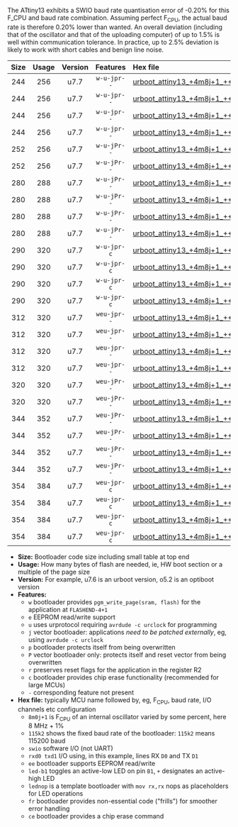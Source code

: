 The ATtiny13 exhibits a SWIO baud rate quantisation error of -0.20% for this F_CPU and baud rate combination. Assuming perfect F<sub>CPU</sub>, the actual baud rate is therefore 0.20% lower than wanted. An overall deviation (including that of the oscillator and that of the uploading computer) of up to 1.5% is well within communication tolerance. In practice, up to 2.5% deviation is likely to work with short cables and benign line noise.

|Size|Usage|Version|Features|Hex file|
|:-:|:-:|:-:|:-:|:--|
|244|256|u7.7|`w-u-jpr--`|[urboot_attiny13_+4m8j+1_++19k2_swio_rxb0_txb1_led+b2.hex](https://raw.githubusercontent.com/stefanrueger/urboot.hex/main/mcus/attiny13/internal_oscillator/fcpu_+4m8j+1/br_++19k2/urboot_attiny13_+4m8j+1_++19k2_swio_rxb0_txb1_led+b2.hex)|
|244|256|u7.7|`w-u-jpr--`|[urboot_attiny13_+4m8j+1_++19k2_swio_rxb0_txb1_lednop.hex](https://raw.githubusercontent.com/stefanrueger/urboot.hex/main/mcus/attiny13/internal_oscillator/fcpu_+4m8j+1/br_++19k2/urboot_attiny13_+4m8j+1_++19k2_swio_rxb0_txb1_lednop.hex)|
|244|256|u7.7|`w-u-jpr--`|[urboot_attiny13_+4m8j+1_++19k2_swio_rxb1_txb0_led+b2.hex](https://raw.githubusercontent.com/stefanrueger/urboot.hex/main/mcus/attiny13/internal_oscillator/fcpu_+4m8j+1/br_++19k2/urboot_attiny13_+4m8j+1_++19k2_swio_rxb1_txb0_led+b2.hex)|
|244|256|u7.7|`w-u-jpr--`|[urboot_attiny13_+4m8j+1_++19k2_swio_rxb1_txb0_lednop.hex](https://raw.githubusercontent.com/stefanrueger/urboot.hex/main/mcus/attiny13/internal_oscillator/fcpu_+4m8j+1/br_++19k2/urboot_attiny13_+4m8j+1_++19k2_swio_rxb1_txb0_lednop.hex)|
|252|256|u7.7|`w-u-jPr--`|[urboot_attiny13_+4m8j+1_++19k2_swio_rxb0_txb1.hex](https://raw.githubusercontent.com/stefanrueger/urboot.hex/main/mcus/attiny13/internal_oscillator/fcpu_+4m8j+1/br_++19k2/urboot_attiny13_+4m8j+1_++19k2_swio_rxb0_txb1.hex)|
|252|256|u7.7|`w-u-jPr--`|[urboot_attiny13_+4m8j+1_++19k2_swio_rxb1_txb0.hex](https://raw.githubusercontent.com/stefanrueger/urboot.hex/main/mcus/attiny13/internal_oscillator/fcpu_+4m8j+1/br_++19k2/urboot_attiny13_+4m8j+1_++19k2_swio_rxb1_txb0.hex)|
|280|288|u7.7|`w-u-jPr--`|[urboot_attiny13_+4m8j+1_++19k2_swio_rxb0_txb1_led+b2_fr.hex](https://raw.githubusercontent.com/stefanrueger/urboot.hex/main/mcus/attiny13/internal_oscillator/fcpu_+4m8j+1/br_++19k2/urboot_attiny13_+4m8j+1_++19k2_swio_rxb0_txb1_led+b2_fr.hex)|
|280|288|u7.7|`w-u-jPr--`|[urboot_attiny13_+4m8j+1_++19k2_swio_rxb0_txb1_lednop_fr.hex](https://raw.githubusercontent.com/stefanrueger/urboot.hex/main/mcus/attiny13/internal_oscillator/fcpu_+4m8j+1/br_++19k2/urboot_attiny13_+4m8j+1_++19k2_swio_rxb0_txb1_lednop_fr.hex)|
|280|288|u7.7|`w-u-jPr--`|[urboot_attiny13_+4m8j+1_++19k2_swio_rxb1_txb0_led+b2_fr.hex](https://raw.githubusercontent.com/stefanrueger/urboot.hex/main/mcus/attiny13/internal_oscillator/fcpu_+4m8j+1/br_++19k2/urboot_attiny13_+4m8j+1_++19k2_swio_rxb1_txb0_led+b2_fr.hex)|
|280|288|u7.7|`w-u-jPr--`|[urboot_attiny13_+4m8j+1_++19k2_swio_rxb1_txb0_lednop_fr.hex](https://raw.githubusercontent.com/stefanrueger/urboot.hex/main/mcus/attiny13/internal_oscillator/fcpu_+4m8j+1/br_++19k2/urboot_attiny13_+4m8j+1_++19k2_swio_rxb1_txb0_lednop_fr.hex)|
|290|320|u7.7|`w-u-jpr-c`|[urboot_attiny13_+4m8j+1_++19k2_swio_rxb0_txb1_led+b2_fr_ce.hex](https://raw.githubusercontent.com/stefanrueger/urboot.hex/main/mcus/attiny13/internal_oscillator/fcpu_+4m8j+1/br_++19k2/urboot_attiny13_+4m8j+1_++19k2_swio_rxb0_txb1_led+b2_fr_ce.hex)|
|290|320|u7.7|`w-u-jpr-c`|[urboot_attiny13_+4m8j+1_++19k2_swio_rxb0_txb1_lednop_fr_ce.hex](https://raw.githubusercontent.com/stefanrueger/urboot.hex/main/mcus/attiny13/internal_oscillator/fcpu_+4m8j+1/br_++19k2/urboot_attiny13_+4m8j+1_++19k2_swio_rxb0_txb1_lednop_fr_ce.hex)|
|290|320|u7.7|`w-u-jpr-c`|[urboot_attiny13_+4m8j+1_++19k2_swio_rxb1_txb0_led+b2_fr_ce.hex](https://raw.githubusercontent.com/stefanrueger/urboot.hex/main/mcus/attiny13/internal_oscillator/fcpu_+4m8j+1/br_++19k2/urboot_attiny13_+4m8j+1_++19k2_swio_rxb1_txb0_led+b2_fr_ce.hex)|
|290|320|u7.7|`w-u-jpr-c`|[urboot_attiny13_+4m8j+1_++19k2_swio_rxb1_txb0_lednop_fr_ce.hex](https://raw.githubusercontent.com/stefanrueger/urboot.hex/main/mcus/attiny13/internal_oscillator/fcpu_+4m8j+1/br_++19k2/urboot_attiny13_+4m8j+1_++19k2_swio_rxb1_txb0_lednop_fr_ce.hex)|
|312|320|u7.7|`weu-jpr--`|[urboot_attiny13_+4m8j+1_++19k2_swio_rxb0_txb1_ee_led+b2.hex](https://raw.githubusercontent.com/stefanrueger/urboot.hex/main/mcus/attiny13/internal_oscillator/fcpu_+4m8j+1/br_++19k2/urboot_attiny13_+4m8j+1_++19k2_swio_rxb0_txb1_ee_led+b2.hex)|
|312|320|u7.7|`weu-jpr--`|[urboot_attiny13_+4m8j+1_++19k2_swio_rxb0_txb1_ee_lednop.hex](https://raw.githubusercontent.com/stefanrueger/urboot.hex/main/mcus/attiny13/internal_oscillator/fcpu_+4m8j+1/br_++19k2/urboot_attiny13_+4m8j+1_++19k2_swio_rxb0_txb1_ee_lednop.hex)|
|312|320|u7.7|`weu-jpr--`|[urboot_attiny13_+4m8j+1_++19k2_swio_rxb1_txb0_ee_led+b2.hex](https://raw.githubusercontent.com/stefanrueger/urboot.hex/main/mcus/attiny13/internal_oscillator/fcpu_+4m8j+1/br_++19k2/urboot_attiny13_+4m8j+1_++19k2_swio_rxb1_txb0_ee_led+b2.hex)|
|312|320|u7.7|`weu-jpr--`|[urboot_attiny13_+4m8j+1_++19k2_swio_rxb1_txb0_ee_lednop.hex](https://raw.githubusercontent.com/stefanrueger/urboot.hex/main/mcus/attiny13/internal_oscillator/fcpu_+4m8j+1/br_++19k2/urboot_attiny13_+4m8j+1_++19k2_swio_rxb1_txb0_ee_lednop.hex)|
|320|320|u7.7|`weu-jPr--`|[urboot_attiny13_+4m8j+1_++19k2_swio_rxb0_txb1_ee.hex](https://raw.githubusercontent.com/stefanrueger/urboot.hex/main/mcus/attiny13/internal_oscillator/fcpu_+4m8j+1/br_++19k2/urboot_attiny13_+4m8j+1_++19k2_swio_rxb0_txb1_ee.hex)|
|320|320|u7.7|`weu-jPr--`|[urboot_attiny13_+4m8j+1_++19k2_swio_rxb1_txb0_ee.hex](https://raw.githubusercontent.com/stefanrueger/urboot.hex/main/mcus/attiny13/internal_oscillator/fcpu_+4m8j+1/br_++19k2/urboot_attiny13_+4m8j+1_++19k2_swio_rxb1_txb0_ee.hex)|
|344|352|u7.7|`weu-jPr--`|[urboot_attiny13_+4m8j+1_++19k2_swio_rxb0_txb1_ee_led+b2_fr.hex](https://raw.githubusercontent.com/stefanrueger/urboot.hex/main/mcus/attiny13/internal_oscillator/fcpu_+4m8j+1/br_++19k2/urboot_attiny13_+4m8j+1_++19k2_swio_rxb0_txb1_ee_led+b2_fr.hex)|
|344|352|u7.7|`weu-jPr--`|[urboot_attiny13_+4m8j+1_++19k2_swio_rxb0_txb1_ee_lednop_fr.hex](https://raw.githubusercontent.com/stefanrueger/urboot.hex/main/mcus/attiny13/internal_oscillator/fcpu_+4m8j+1/br_++19k2/urboot_attiny13_+4m8j+1_++19k2_swio_rxb0_txb1_ee_lednop_fr.hex)|
|344|352|u7.7|`weu-jPr--`|[urboot_attiny13_+4m8j+1_++19k2_swio_rxb1_txb0_ee_led+b2_fr.hex](https://raw.githubusercontent.com/stefanrueger/urboot.hex/main/mcus/attiny13/internal_oscillator/fcpu_+4m8j+1/br_++19k2/urboot_attiny13_+4m8j+1_++19k2_swio_rxb1_txb0_ee_led+b2_fr.hex)|
|344|352|u7.7|`weu-jPr--`|[urboot_attiny13_+4m8j+1_++19k2_swio_rxb1_txb0_ee_lednop_fr.hex](https://raw.githubusercontent.com/stefanrueger/urboot.hex/main/mcus/attiny13/internal_oscillator/fcpu_+4m8j+1/br_++19k2/urboot_attiny13_+4m8j+1_++19k2_swio_rxb1_txb0_ee_lednop_fr.hex)|
|354|384|u7.7|`weu-jpr-c`|[urboot_attiny13_+4m8j+1_++19k2_swio_rxb0_txb1_ee_led+b2_fr_ce.hex](https://raw.githubusercontent.com/stefanrueger/urboot.hex/main/mcus/attiny13/internal_oscillator/fcpu_+4m8j+1/br_++19k2/urboot_attiny13_+4m8j+1_++19k2_swio_rxb0_txb1_ee_led+b2_fr_ce.hex)|
|354|384|u7.7|`weu-jpr-c`|[urboot_attiny13_+4m8j+1_++19k2_swio_rxb0_txb1_ee_lednop_fr_ce.hex](https://raw.githubusercontent.com/stefanrueger/urboot.hex/main/mcus/attiny13/internal_oscillator/fcpu_+4m8j+1/br_++19k2/urboot_attiny13_+4m8j+1_++19k2_swio_rxb0_txb1_ee_lednop_fr_ce.hex)|
|354|384|u7.7|`weu-jpr-c`|[urboot_attiny13_+4m8j+1_++19k2_swio_rxb1_txb0_ee_led+b2_fr_ce.hex](https://raw.githubusercontent.com/stefanrueger/urboot.hex/main/mcus/attiny13/internal_oscillator/fcpu_+4m8j+1/br_++19k2/urboot_attiny13_+4m8j+1_++19k2_swio_rxb1_txb0_ee_led+b2_fr_ce.hex)|
|354|384|u7.7|`weu-jpr-c`|[urboot_attiny13_+4m8j+1_++19k2_swio_rxb1_txb0_ee_lednop_fr_ce.hex](https://raw.githubusercontent.com/stefanrueger/urboot.hex/main/mcus/attiny13/internal_oscillator/fcpu_+4m8j+1/br_++19k2/urboot_attiny13_+4m8j+1_++19k2_swio_rxb1_txb0_ee_lednop_fr_ce.hex)|

- **Size:** Bootloader code size including small table at top end
- **Usage:** How many bytes of flash are needed, ie, HW boot section or a multiple of the page size
- **Version:** For example, u7.6 is an urboot version, o5.2 is an optiboot version
- **Features:**
  + `w` bootloader provides `pgm_write_page(sram, flash)` for the application at `FLASHEND-4+1`
  + `e` EEPROM read/write support
  + `u` uses urprotocol requiring `avrdude -c urclock` for programming
  + `j` vector bootloader: applications *need to be patched externally*, eg, using `avrdude -c urclock`
  + `p` bootloader protects itself from being overwritten
  + `P` vector bootloader only: protects itself and reset vector from being overwritten
  + `r` preserves reset flags for the application in the register R2
  + `c` bootloader provides chip erase functionality (recommended for large MCUs)
  + `-` corresponding feature not present
- **Hex file:** typically MCU name followed by, eg, F<sub>CPU</sub>, baud rate, I/O channels etc configuration
  + `8m0j+1` is F<sub>CPU</sub> of an internal oscillator varied by some percent, here 8 MHz + 1%
  + `115k2` shows the fixed baud rate of the bootloader: `115k2` means 115200 baud
  + `swio` software I/O (not UART)
  + `rxd0 txd1` I/O using, in this example, lines RX `D0` and TX `D1`
  + `ee` bootloader supports EEPROM read/write
  + `led-b1` toggles an active-low LED on pin `B1`, `+` designates an active-high LED
  + `lednop` is a template bootloader with `mov rx,rx` nops as placeholders for LED operations
  + `fr` bootloader provides non-essential code ("frills") for smoother error handling
  + `ce` bootloader provides a chip erase command
